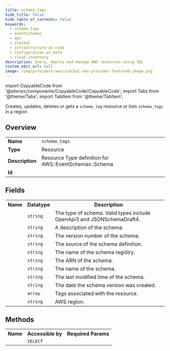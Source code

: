 ```yaml
---
title: schema_tags
hide_title: false
hide_table_of_contents: false
keywords:
  - schema_tags
  - eventschemas
  - aws
  - stackql
  - infrastructure-as-code
  - configuration-as-data
  - cloud inventory
description: Query, deploy and manage AWS resources using SQL
custom_edit_url: null
image: /img/providers/aws/stackql-aws-provider-featured-image.png
---
```


import CopyableCode from '@site/src/components/CopyableCode/CopyableCode';
import Tabs from '@theme/Tabs';
import TabItem from '@theme/TabItem';

Creates, updates, deletes or gets a <code>schema_tag</code> resource or lists <code>schema_tags</code> in a region

## Overview
<table><tbody>
<tr><td><b>Name</b></td><td><code>schema_tags</code></td></tr>
<tr><td><b>Type</b></td><td>Resource</td></tr>
<tr><td><b>Description</b></td><td>Resource Type definition for AWS::EventSchemas::Schema</td></tr>
<tr><td><b>Id</b></td><td><CopyableCode code="aws.eventschemas.schema_tags" /></td></tr>
</tbody></table>

## Fields
<table><tbody><tr><th>Name</th><th>Datatype</th><th>Description</th></tr><tr><td><CopyableCode code="type" /></td><td><code>string</code></td><td>The type of schema. Valid types include OpenApi3 and JSONSchemaDraft4.</td></tr>
<tr><td><CopyableCode code="description" /></td><td><code>string</code></td><td>A description of the schema.</td></tr>
<tr><td><CopyableCode code="schema_version" /></td><td><code>string</code></td><td>The version number of the schema.</td></tr>
<tr><td><CopyableCode code="content" /></td><td><code>string</code></td><td>The source of the schema definition.</td></tr>
<tr><td><CopyableCode code="registry_name" /></td><td><code>string</code></td><td>The name of the schema registry.</td></tr>
<tr><td><CopyableCode code="schema_arn" /></td><td><code>string</code></td><td>The ARN of the schema.</td></tr>
<tr><td><CopyableCode code="schema_name" /></td><td><code>string</code></td><td>The name of the schema.</td></tr>
<tr><td><CopyableCode code="last_modified" /></td><td><code>string</code></td><td>The last modified time of the schema.</td></tr>
<tr><td><CopyableCode code="version_created_date" /></td><td><code>string</code></td><td>The date the schema version was created.</td></tr>
<tr><td><CopyableCode code="tags" /></td><td><code>array</code></td><td>Tags associated with the resource.</td></tr>
<tr><td><CopyableCode code="region" /></td><td><code>string</code></td><td>AWS region.</td></tr>
</tbody></table>

## Methods

<table><tbody>
  <tr>
    <th>Name</th>
    <th>Accessible by</th>
    <th>Required Params</th>
  </tr>
  <tr>
    <td><CopyableCode code="view" /></td>
    <td><code>SELECT</code></td>
    <td><CopyableCode code="region" /></td>
  </tr>
</tbody></table>








